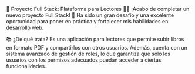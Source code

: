 🚀 Proyecto Full Stack: Plataforma para Lectores 📖✨
¡Acabo de completar un nuevo proyecto Full Stack! 🎉
Ha sido un gran desafío y una excelente oportunidad para poner en práctica y fortalecer mis habilidades en desarrollo web.

📚 ¿De qué trata?
Es una aplicación para lectores que permite subir libros en formato PDF y compartirlos con otros usuarios.
Además, cuenta con un sistema avanzado de gestión de roles, lo que garantiza que solo los usuarios con los permisos adecuados puedan acceder a ciertas funcionalidades.
